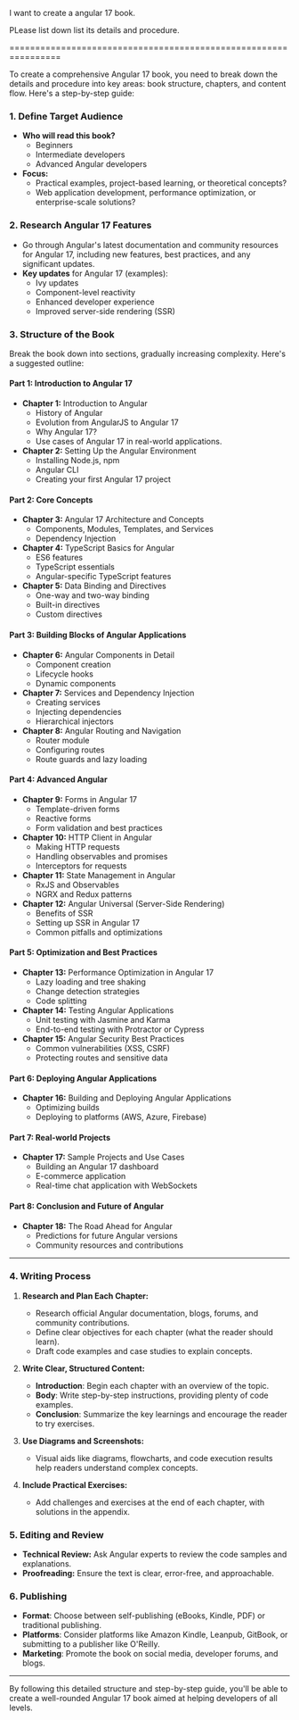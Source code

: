 I want to create a angular 17 book.

PLease list down list its details and procedure.

================================================================

To create a comprehensive Angular 17 book, you need to break down the details and procedure into key areas: book structure, chapters, and content flow. Here's a step-by-step guide:

### **1. Define Target Audience**
   - **Who will read this book?**
     - Beginners
     - Intermediate developers
     - Advanced Angular developers
   - **Focus:**
     - Practical examples, project-based learning, or theoretical concepts?
     - Web application development, performance optimization, or enterprise-scale solutions?

### **2. Research Angular 17 Features**
   - Go through Angular's latest documentation and community resources for Angular 17, including new features, best practices, and any significant updates.
   - **Key updates** for Angular 17 (examples):
     - Ivy updates
     - Component-level reactivity
     - Enhanced developer experience
     - Improved server-side rendering (SSR)

### **3. Structure of the Book**
   Break the book down into sections, gradually increasing complexity. Here's a suggested outline:

#### **Part 1: Introduction to Angular 17**
   - **Chapter 1:** Introduction to Angular
     - History of Angular
     - Evolution from AngularJS to Angular 17
     - Why Angular 17?
     - Use cases of Angular 17 in real-world applications.
   - **Chapter 2:** Setting Up the Angular Environment
     - Installing Node.js, npm
     - Angular CLI
     - Creating your first Angular 17 project

#### **Part 2: Core Concepts**
   - **Chapter 3:** Angular 17 Architecture and Concepts
     - Components, Modules, Templates, and Services
     - Dependency Injection
   - **Chapter 4:** TypeScript Basics for Angular
     - ES6 features
     - TypeScript essentials
     - Angular-specific TypeScript features
   - **Chapter 5:** Data Binding and Directives
     - One-way and two-way binding
     - Built-in directives
     - Custom directives

#### **Part 3: Building Blocks of Angular Applications**
   - **Chapter 6:** Angular Components in Detail
     - Component creation
     - Lifecycle hooks
     - Dynamic components
   - **Chapter 7:** Services and Dependency Injection
     - Creating services
     - Injecting dependencies
     - Hierarchical injectors
   - **Chapter 8:** Angular Routing and Navigation
     - Router module
     - Configuring routes
     - Route guards and lazy loading

#### **Part 4: Advanced Angular**
   - **Chapter 9:** Forms in Angular 17
     - Template-driven forms
     - Reactive forms
     - Form validation and best practices
   - **Chapter 10:** HTTP Client in Angular
     - Making HTTP requests
     - Handling observables and promises
     - Interceptors for requests
   - **Chapter 11:** State Management in Angular
     - RxJS and Observables
     - NGRX and Redux patterns
   - **Chapter 12:** Angular Universal (Server-Side Rendering)
     - Benefits of SSR
     - Setting up SSR in Angular 17
     - Common pitfalls and optimizations

#### **Part 5: Optimization and Best Practices**
   - **Chapter 13:** Performance Optimization in Angular 17
     - Lazy loading and tree shaking
     - Change detection strategies
     - Code splitting
   - **Chapter 14:** Testing Angular Applications
     - Unit testing with Jasmine and Karma
     - End-to-end testing with Protractor or Cypress
   - **Chapter 15:** Angular Security Best Practices
     - Common vulnerabilities (XSS, CSRF)
     - Protecting routes and sensitive data

#### **Part 6: Deploying Angular Applications**
   - **Chapter 16:** Building and Deploying Angular Applications
     - Optimizing builds
     - Deploying to platforms (AWS, Azure, Firebase)

#### **Part 7: Real-world Projects**
   - **Chapter 17:** Sample Projects and Use Cases
     - Building an Angular 17 dashboard
     - E-commerce application
     - Real-time chat application with WebSockets

#### **Part 8: Conclusion and Future of Angular**
   - **Chapter 18:** The Road Ahead for Angular
     - Predictions for future Angular versions
     - Community resources and contributions

---

### **4. Writing Process**

1. **Research and Plan Each Chapter:**
   - Research official Angular documentation, blogs, forums, and community contributions.
   - Define clear objectives for each chapter (what the reader should learn).
   - Draft code examples and case studies to explain concepts.

2. **Write Clear, Structured Content:**
   - **Introduction**: Begin each chapter with an overview of the topic.
   - **Body**: Write step-by-step instructions, providing plenty of code examples.
   - **Conclusion**: Summarize the key learnings and encourage the reader to try exercises.

3. **Use Diagrams and Screenshots:**
   - Visual aids like diagrams, flowcharts, and code execution results help readers understand complex concepts.

4. **Include Practical Exercises:**
   - Add challenges and exercises at the end of each chapter, with solutions in the appendix.

### **5. Editing and Review**
   - **Technical Review:** Ask Angular experts to review the code samples and explanations.
   - **Proofreading:** Ensure the text is clear, error-free, and approachable.

### **6. Publishing**
   - **Format**: Choose between self-publishing (eBooks, Kindle, PDF) or traditional publishing.
   - **Platforms**: Consider platforms like Amazon Kindle, Leanpub, GitBook, or submitting to a publisher like O'Reilly.
   - **Marketing**: Promote the book on social media, developer forums, and blogs.

---

By following this detailed structure and step-by-step guide, you'll be able to create a well-rounded Angular 17 book aimed at helping developers of all levels.